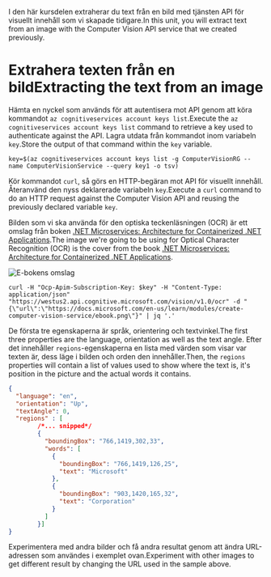 <span data-ttu-id="1080f-101">I den här kursdelen extraherar du text från en bild med tjänsten API för visuellt innehåll som vi skapade tidigare.</span><span class="sxs-lookup"><span data-stu-id="1080f-101">In this unit, you will extract text from an image with the Computer Vision API service that we created previously.</span></span>

# <a name="extracting-the-text-from-an-image"></a><span data-ttu-id="1080f-102">Extrahera texten från en bild</span><span class="sxs-lookup"><span data-stu-id="1080f-102">Extracting the text from an image</span></span>

<span data-ttu-id="1080f-103">Hämta en nyckel som används för att autentisera mot API genom att köra kommandot `az cognitiveservices account keys list`.</span><span class="sxs-lookup"><span data-stu-id="1080f-103">Execute the `az cognitiveservices account keys list` command to retrieve a key used to authenticate against the API.</span></span> <span data-ttu-id="1080f-104">Lagra utdata från kommandot inom variabeln `key`.</span><span class="sxs-lookup"><span data-stu-id="1080f-104">Store the output of that command within the `key` variable.</span></span>

```azurecli
key=$(az cognitiveservices account keys list -g ComputerVisionRG --name ComputerVisionService --query key1 -o tsv)
```

<span data-ttu-id="1080f-105">Kör kommandot `curl`, så görs en HTTP-begäran mot API för visuellt innehåll. Återanvänd den nyss deklarerade variabeln `key`.</span><span class="sxs-lookup"><span data-stu-id="1080f-105">Execute a `curl` command to do an HTTP request against the Computer Vision API and reusing the previously declared variable `key`.</span></span>

<span data-ttu-id="1080f-106">Bilden som vi ska använda för den optiska teckenläsningen (OCR) är ett omslag från boken [.NET Microservices: Architecture for Containerized .NET Applications](/dotnet/standard/microservices-architecture/).</span><span class="sxs-lookup"><span data-stu-id="1080f-106">The image we're going to be using for Optical Character Recognition (OCR) is the cover from the book [.NET Microservices: Architecture for Containerized .NET Applications](/dotnet/standard/microservices-architecture/).</span></span>

![E-bokens omslag](../images/ebook.png)

```azurecli
curl -H "Ocp-Apim-Subscription-Key: $key" -H "Content-Type: application/json" "https://westus2.api.cognitive.microsoft.com/vision/v1.0/ocr" -d "{\"url\":\"https://docs.microsoft.com/en-us/learn/modules/create-computer-vision-service/ebook.png\"}" | jq '.'
```

<span data-ttu-id="1080f-108">De första tre egenskaperna är språk, orientering och textvinkel.</span><span class="sxs-lookup"><span data-stu-id="1080f-108">The first three properties are the language, orientation as well as the text angle.</span></span> <span data-ttu-id="1080f-109">Efter det innehåller `regions`-egenskaperna en lista med värden som visar var texten är, dess läge i bilden och orden den innehåller.</span><span class="sxs-lookup"><span data-stu-id="1080f-109">Then, the `regions` properties will contain a list of values used to show where the text is, it's position in the picture and the actual words it contains.</span></span>

```json
{
  "language": "en",
  "orientation": "Up",
  "textAngle": 0,
  "regions" : [
        /*... snipped*/
        {
          "boundingBox": "766,1419,302,33",
          "words": [
            {
              "boundingBox": "766,1419,126,25",
              "text": "Microsoft"
            },
            {
              "boundingBox": "903,1420,165,32",
              "text": "Corporation"
            }
          ]
        }]
}
```

<span data-ttu-id="1080f-110">Experimentera med andra bilder och få andra resultat genom att ändra URL-adressen som användes i exemplet ovan.</span><span class="sxs-lookup"><span data-stu-id="1080f-110">Experiment with other images to get different result by changing the URL used in the sample above.</span></span>